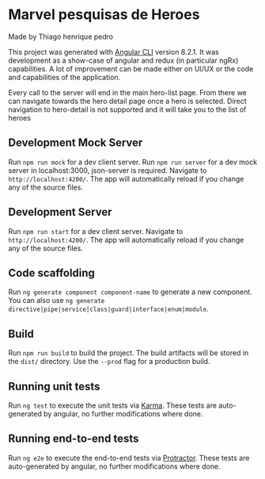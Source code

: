 # Marvel pesquisas de Heroes

Made by Thiago henrique pedro

This project was generated with [Angular CLI](https://github.com/angular/angular-cli) version 8.2.1.
It was development as a show-case of angular and redux (in particular ngRx) capabilities. A lot of improvement can be made either on UI/UX or the code and capabilities of the application.

Every call to the server will end in the main hero-list page. From there we can navigate towards the hero detail page once a hero is selected. Direct navigation to hero-detail is not supported and it will take you to the list of heroes

## Development Mock Server

Run `npm run mock` for a dev client server.
Run `npm run server` for a dev mock server in localhost:3000, json-server is required.
Navigate to `http://localhost:4200/`. The app will automatically reload if you change any of the source files.

## Development Server

Run `npm run start` for a dev client server.
Navigate to `http://localhost:4200/`. The app will automatically reload if you change any of the source files.

## Code scaffolding

Run `ng generate component component-name` to generate a new component. You can also use `ng generate directive|pipe|service|class|guard|interface|enum|module`.

## Build

Run `npm run build` to build the project. The build artifacts will be stored in the `dist/` directory. Use the `--prod` flag for a production build.

## Running unit tests

Run `ng test` to execute the unit tests via [Karma](https://karma-runner.github.io).
These tests are auto-generated by angular, no further modifications where done.

## Running end-to-end tests

Run `ng e2e` to execute the end-to-end tests via [Protractor](http://www.protractortest.org/).
These tests are auto-generated by angular, no further modifications where done.
